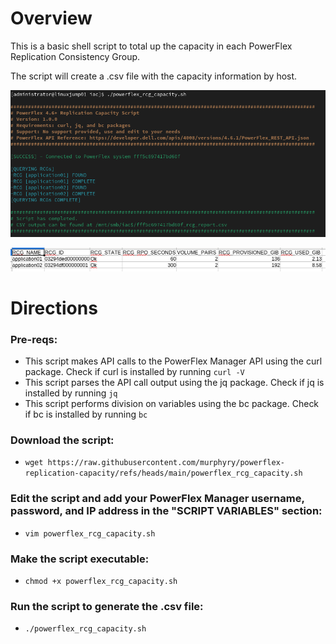 # Overview
This is a basic shell script to total up the capacity in each PowerFlex Replication Consistency Group.

The script will create a .csv file with the capacity information by host.

![Screenshot of the script completing a run.](https://github.com/murphyry/powerflex-replication-capacity/blob/main/rcg_script_output_example.png)

![Screenshot of the csv output from the script.](https://github.com/murphyry/powerflex-replication-capacity/blob/main/rcg_csv_example.png)

# Directions
### Pre-reqs:
- This script makes API calls to the PowerFlex Manager API using the curl package. Check if curl is installed by running ```curl -V```
- This script parses the API call output using the jq package. Check if jq is installed by running ```jq```
- This script performs division on variables using the bc package. Check if bc is installed by running ```bc```
### Download the script:
- ```wget https://raw.githubusercontent.com/murphyry/powerflex-replication-capacity/refs/heads/main/powerflex_rcg_capacity.sh```
### Edit the script and add your PowerFlex Manager username, password, and IP address in the "SCRIPT VARIABLES" section:
- ```vim powerflex_rcg_capacity.sh```
### Make the script executable:
- ```chmod +x powerflex_rcg_capacity.sh```
### Run the script to generate the .csv file:
- ```./powerflex_rcg_capacity.sh```

